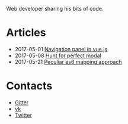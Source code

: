 Web developer sharing his bits of code.

# Articles

* 2017-05-01 [Navigation panel in vue.js](vue-navbar/article.md)
* 2017-05-08 [Hunt for perfect modal](perfect-modal/article.md)
* 2017-05-21 [Peculiar es6 mapping approach](es6-mapping/article.md)

# Contacts

* [Gitter](https://gitter.im/asvae)
* [vk](https://vk.com/asvae)
* [Twitter](https://twitter.com/asvaee)